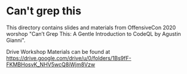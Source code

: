 # Can't grep this

This directory contains slides and materials from OffensiveCon 2020 worshop  "Can’t Grep This: A Gentle Introduction to CodeQL by Agustin Gianni".

Drive Workshop Materials can be found at https://drive.google.com/drive/u/0/folders/1Bs9fF-FKMBHosvK_NHV5wcQ8iWjm8Vzw
